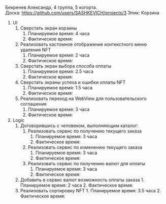Бекренев Александр, 4 группа, 5 когорта.  
Доска: https://github.com/users/SASHKEVICH/projects/3
Эпик: Корзина
1. UI
	1. Сверстать экран корзины
		1. Планируемое время: 4 часа
		2. Фактическое время: 
	2. Реализовать кастомное отображение контекстного меню удаления NFT
		1. Планируемое время: 2 часа
		2. Фактическое время: 
	3. Сверстать экран выбора способа оплаты
		1. Планируемое время: 2.5 часа
		2. Фактическое время: 
	4. Сверстать экраны успеха и ошибки оплаты NFT
		1. Планируемое время: 1.5 часа
		2. Фактическое время: 
	5. Реализовать переход на WebView для пользовательского соглашения
		1. Планируемое время: 3 часа
		2. Фактическое время: 
2. Logic
	1. Договорившись с человеком, выполняющим каталог:
		1. Реализовать сервис по получению текущего заказа
			1. Планируемое время: 3 часа
			2. Фактическое время: 
		2. Реализовать сервис по изменению текущего заказа
			1. Планируемое время: 3 часа
			2. Фактическое время: 
		3. Реализовать сервис по получению валют для оплаты
			1. Планируемое время: 3 часа
			2. Фактическое время: 
	2. Добавить в сервис валют возможность оплаты заказа
			1. Планируемое время: 2 часа
			2. Фактическое время: 
	3. Реализовать сортировку NFT
			1. Планируемое время: 3.5 часа
			2. Фактическое время: 
